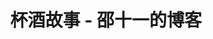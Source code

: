 ---
title: 杯酒故事 - 邵十一的博客
avatar: http://beijiu.ink/wp-content/uploads/2018/05/微信图片_20180427155534.jpg
about: I am Shao XI, a freelance writer and poet. I like to collect interesting pictures and put them together to prove each other and to express as much meaning and subtlety as I can. I hope my story can be liked by everyone.
menus:
- name: 首页
  value: home
  url: /
- name: 博客
  value: blog
  url: /
- name: 故事与酒
  value: feelings
  url: /
links:
- name: github
  url: /
- name: weibo
  url: /
- name: instagram
  url: /
categories:
- name: 古韵
  url: /
- name: 当下
  url: /
- name: 斗酒话评
  url: /
- name: 酒巷小调
  url: /
copyright1: ©2018-2019 by Dr.Cycle
copyright2: All Rights Reserved
copyright3: 黑ICP备18002691号
copyright4: 黑公网安备 23011002000137号
---